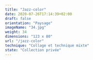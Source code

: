 ```yaml
---
title: "Jazz-color"
date: 2020-07-26T17:14:39+02:00
draft: false
orientation: "Paysage"
imageName: "34.jpg"
weight: 34
dimensions: "123 x 80"
url: "/jazz-color"
technique: "Collage et technique mixte"
state: "Collection privée"
---
```



